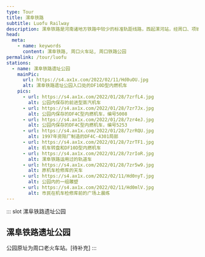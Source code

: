 ```yaml
---
type: Tour
title: 漯阜铁路
subtitle: Luofu Railway
description: 漯阜铁路是河南诸地方铁路中较少的标准轨距线路，西起漯河站，经周口、项城、沈丘、界首、太和等地东至阜阳站，线路全长215公里，起到了连接京广和京九两条国铁干线的作用。漯阜铁路始建于1973年，1975年，漯河周口段开通，至1989年全线通车。漯河站至省界站的142公里由河南地方铁路局周口分局管辖，省界站至阜阳站的73公里由安徽省阜阳地方铁路管理局管辖，在周口、阜阳设有机辆段、工电段。多趟长途旅客列车过轨漯阜铁路，其中2006年首次开行的周口至北京西K401/2次是全国地方铁路中唯一一趟进京旅客列车。2008年，漯阜铁路改制，原地方铁路管理局组建为漯阜铁路公司，由郑州局、武汉局、上海局、阜阳市和中铁建投等单位共同出资，武汉铁路局控股。之后漯阜铁路按照国铁I级扩能改造，2013年，原有周口站拆除新建，市区段废线。周口漯阜铁路遗址公园保留了部分线路、设施和车辆，包括机车检修库、机车转盘、油库、前进型蒸汽机车、东风4c型内燃机车和22B型客车等。
head:
  meta:
    - name: keywords
      content: 漯阜铁路, 周口火车站, 周口铁路公园
permalink: /tour/luofu
stations:
  - name: 漯阜铁路遗址公园
    mainPic: 
      url: https://s4.ax1x.com/2022/02/11/Hd0uOU.jpg
      alt: 漯阜铁路遗址公园入口处的DF10D型内燃机车
    pics:
      - url: https://s4.ax1x.com/2022/01/28/7zrfL4.jpg
        alt: 公园内保存的前进型蒸汽机车
      - url: https://s4.ax1x.com/2022/01/28/7zr7Jx.jpg
        alt: 公园内保存的DF4C型内燃机车，编号5008
      - url: https://s4.ax1x.com/2022/01/28/7zr4eJ.jpg
        alt: 公园内保存的DF4C型内燃机车，编号5253
      - url: https://s4.ax1x.com/2022/01/28/7zrRQU.jpg
        alt: 1997年资阳厂制造的DF4C-4301局部
      - url: https://s4.ax1x.com/2022/01/28/7zrTF1.jpg
        alt: 机车转盘和DF10D型内燃机车
      - url: https://s4.ax1x.com/2022/01/28/7zrIoR.jpg
        alt: 漯阜铁路运用过的轨道车
      - url: https://s4.ax1x.com/2022/01/28/7zr5w9.jpg
        alt: 原机车检修库的天车
      - url: https://s4.ax1x.com/2022/02/11/Hd0nyT.jpg
        alt: 公园内的一组雕塑
      - url: https://s4.ax1x.com/2022/02/11/Hd0mlV.jpg
        alt: 市民在机车检修库前的广场上晨练
---
```


::: slot 漯阜铁路遗址公园
## 漯阜铁路遗址公园

公园原址为周口老火车站。\[待补充\]
:::
